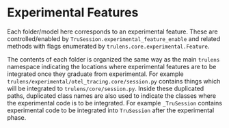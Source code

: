# Experimental Features

Each folder/model here corresponds to an experimental feature. These are
controlled/enabled by `TruSession.experimental_feature_enable` and related
methods with flags enumerated by `trulens.core.experimental.Feature`.

The contents of each folder is organized the same way as the main `trulens`
namespace indicating the locations where experimental features are to be
integrated once they graduate from experimental. For example
`trulens/experimental/otel_tracing.core/session.py` contains things which will be
integrated to `trulens/core/session.py`. Inside these duplicated paths,
duplicated class names are also used to indicate the classes where the
experimental code is to be integrated. For example `_TruSession` contains
experimental code to be integrated into `TruSession` after the experimental
phase.
